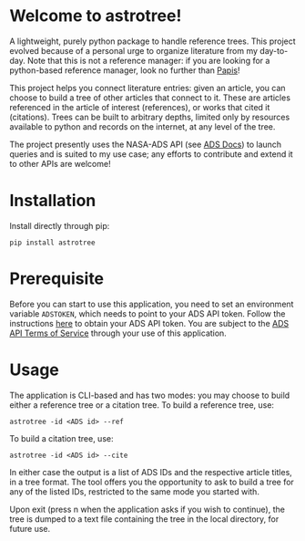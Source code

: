 # Welcome to astrotree!

A lightweight, purely python package to handle reference trees.
This project evolved because of a personal urge to organize literature from my day-to-day.
Note that this is not a reference manager: if you are looking for a python-based reference manager, look no further than [Papis](https://pypi.org/project/papis/)!

This project helps you connect literature entries: given an article, you can choose to build a tree of other articles that connect to it. These are articles referenced in the article of interest (references), or works that cited it (citations). Trees can be built to arbitrary depths, limited only by resources available to python and records on the internet, at any level of the tree.

The project presently uses the NASA-ADS API (see [ADS Docs](https://ui.adsabs.harvard.edu/help/api/api-docs.html#servers)) to launch queries and is suited to my use case; any efforts to contribute and extend it to other APIs are welcome!

# Installation

Install directly through pip:

    pip install astrotree

# Prerequisite

Before you can start to use this application, you need to set an environment variable `ADSTOKEN`, which needs to point to your ADS API token.
Follow the instructions [here](https://ui.adsabs.harvard.edu/help/api/) to obtain your ADS API token.
You are subject to the [ADS API Terms of Service](https://ui.adsabs.harvard.edu/help/terms/) through your use of this application.

# Usage
The application is CLI-based and has two modes: you may choose to build either a reference tree or a citation tree.
To build a reference tree, use:

    astrotree -id <ADS id> --ref 

To build a citation tree, use:

    astrotree -id <ADS id> --cite


In either case the output is a list of ADS IDs and the respective article titles, in a tree format. The tool offers you the opportunity to ask to build a tree for any of the listed IDs, restricted to the same mode you started with.

Upon exit (press n when the application asks if you wish to continue), the tree is dumped to a text file containing the tree in the local directory, for future use.



 


